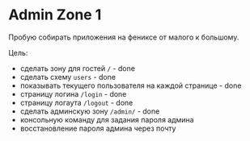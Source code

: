 # Admin Zone 1

Пробую собирать приложения на фениксе от малого к большому.

Цель:

- сделать зону для гостей `/` - done
- сделать схему `users` - done
- показывать текущего пользователя на каждой странице - done
- страницу логина `/login` - done
- страницу логаута `/logout` - done
- сделать админскую зону `/admin/` - done
- консольную команду для задания пароля админа
- восстановление пароля админа через почту
